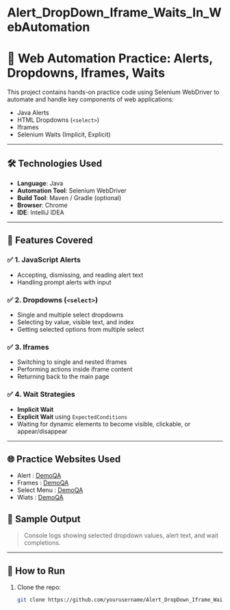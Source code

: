 # Alert_DropDown_Iframe_Waits_In_WebAutomation
# 🚀 Web Automation Practice: Alerts, Dropdowns, Iframes, Waits

This project contains hands-on practice code using Selenium WebDriver to automate and handle key components of web applications:

- Java Alerts
- HTML Dropdowns (`<select>`)
- Iframes
- Selenium Waits (Implicit, Explicit)

---

## 🛠️ Technologies Used

- **Language**: Java  
- **Automation Tool**: Selenium WebDriver  
- **Build Tool**: Maven / Gradle (optional)  
- **Browser**: Chrome  
- **IDE**: IntelliJ IDEA 

---

## 📁 Features Covered

### ✅ 1. **JavaScript Alerts**
- Accepting, dismissing, and reading alert text
- Handling prompt alerts with input

### ✅ 2. **Dropdowns (`<select>`)**
- Single and multiple select dropdowns
- Selecting by value, visible text, and index
- Getting selected options from multiple select

### ✅ 3. **Iframes**
- Switching to single and nested iframes
- Performing actions inside iframe content
- Returning back to the main page

### ✅ 4. **Wait Strategies**
- **Implicit Wait**
- **Explicit Wait** using `ExpectedConditions`
- Waiting for dynamic elements to become visible, clickable, or appear/disappear

---

## 🌐 Practice Websites Used

- Alert : [DemoQA](https://demoqa.com/alerts)
- Frames : [DemoQA](https://demoqa.com/frames)
- Select Menu : [DemoQA](https://demoqa.com/select-menu)
- Wiats : [DemoQA](https://demoqa.com/dynamic-properties)


## 📸 Sample Output

> Console logs showing selected dropdown values, alert text, and wait completions.

---

## 🧪 How to Run

1. Clone the repo:
   ```bash
   git clone https://github.com/yourusername/Alert_DropDown_Iframe_Waits_In_WebAutomation.git
